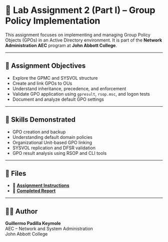 # 🧪 Lab Assignment 2 (Part I) – Group Policy Implementation

This assignment focuses on implementing and managing Group Policy Objects (GPOs) in an Active Directory environment. It is part of the **Network Administration AEC** program at **John Abbott College**.

---

## 🧭 Assignment Objectives

- Explore the GPMC and SYSVOL structure
- Create and link GPOs to OUs
- Understand inheritance, precedence, and enforcement
- Validate GPO application using `gpresult`, `rsop.msc`, and logon tests
- Document and analyze default GPO settings

---

## 🔧 Skills Demonstrated

- GPO creation and backup  
- Understanding default domain policies  
- Organizational Unit-based GPO linking  
- SYSVOL replication and DFSR validation  
- GPO result analysis using RSOP and CLI tools

---

## 📄 Files

- 📘 [**Assignment Instructions**](./Lab%20Assignment%202%20(Part%20I).pdf)  
- 📝 [**Completed Report**](./Lab_Assignment_2_Guillermo_Padilla_Keymole_(Part%20I)-GPO.pdf)

---

## 👨‍💻 Author

**Guillermo Padilla Keymole**  
AEC – Network and System Administration  
John Abbott College
